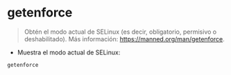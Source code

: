 # getenforce

> Obtén el modo actual de SELinux (es decir, obligatorio, permisivo o deshabilitado).
> Más información: <https://manned.org/man/getenforce>.

- Muestra el modo actual de SELinux:

`getenforce`
